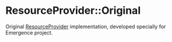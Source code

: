 # ResourceProvider::Original

Original [ResourceProvider](../../README.md) implementation, developed specially for Emergence project.
